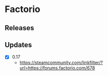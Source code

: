 # Factorio

## Releases

## Updates

- [x] 0.17
	- https://steamcommunity.com/linkfilter/?url=https://forums.factorio.com/678